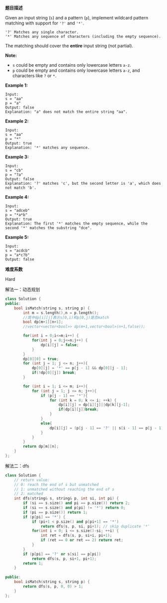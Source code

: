 **题目描述**   

Given an input string (`s`) and a pattern (`p`), implement wildcard pattern matching with support for `'?'` and `'*'`.

```
'?' Matches any single character.
'*' Matches any sequence of characters (including the empty sequence).
```

The matching should cover the **entire** input string (not partial).

**Note:**

- `s` could be empty and contains only lowercase letters `a-z`.
- `p` could be empty and contains only lowercase letters `a-z`, and characters like `?` or `*`.

**Example 1:**

```
Input:
s = "aa"
p = "a"
Output: false
Explanation: "a" does not match the entire string "aa".
```

**Example 2:**

```
Input:
s = "aa"
p = "*"
Output: true
Explanation: '*' matches any sequence.
```

**Example 3:**

```
Input:
s = "cb"
p = "?a"
Output: false
Explanation: '?' matches 'c', but the second letter is 'a', which does not match 'b'.
```

**Example 4:**

```
Input:
s = "adceb"
p = "*a*b"
Output: true
Explanation: The first '*' matches the empty sequence, while the second '*' matches the substring "dce".
```

**Example 5:**

```
Input:
s = "acdcb"
p = "a*c?b"
Output: false
```

**难度系数**    

Hard 

解法一：动态规划

```c++
class Solution {
public:
    bool isMatch(string s, string p) {
        int m = s.length(),n = p.length();
        //其中dp[i][j]表示s[0,i)和p[0,j)是否match
        bool dp[m+1][n+1];
        //vector<vector<bool>> dp(m+1,vector<bool>(n+1,false));

        for(int i = 0;i<=m;i++) {
            for(int j = 0;j<=n;j++) {
                dp[i][j] = false;
            }
        }
        dp[0][0] = true;
        for (int j = 1; j <= n; j++){
            dp[0][j] = '*' == p[j - 1] && dp[0][j - 1];
            if(!dp[0][j]) break;
        }

        for (int i = 1; i <= m; i++){
            for (int j = 1; j <= n; j++){
                if (p[j - 1] == '*'){
                    for (int k = 0; k <= i; ++k) {
                        dp[i][j] = dp[i][j]||dp[k][j-1];
                        if(dp[i][j])break;
                    }
                }
                else{   
                    dp[i][j] = (p[j - 1] == '?' || s[i - 1] == p[j - 1]) && dp[i - 1][j - 1];
                }
            }
        }
        return dp[m][n];
    }
};
```

解法二：dfs

```c++
class Solution {
    // return value:
    // 0: reach the end of s but unmatched
    // 1: unmatched without reaching the end of s
    // 2: matched
    int dfs(string& s, string& p, int si, int pi) {
        if (si == s.size() and pi == p.size()) return 2;
        if (si == s.size() and p[pi] != '*') return 0;
        if (pi == p.size()) return 1;
        if (p[pi] == '*') {
            if (pi+1 < p.size() and p[pi+1] == '*') 
                return dfs(s, p, si, pi+1); // skip duplicate '*'
            for(int i = 0; i <= s.size()-si; ++i) {
                int ret = dfs(s, p, si+i, pi+1);
                if (ret == 0 or ret == 2) return ret; 
            }
        }
        if (p[pi] == '?' or s[si] == p[pi])
            return dfs(s, p, si+1, pi+1);
        return 1;
    }    
    
public:
    bool isMatch(string s, string p) {
        return dfs(s, p, 0, 0) > 1;
    }
};
```

